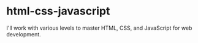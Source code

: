 # html-css-javascript
I'll work with various levels to master HTML, CSS, and JavaScript for web development.
